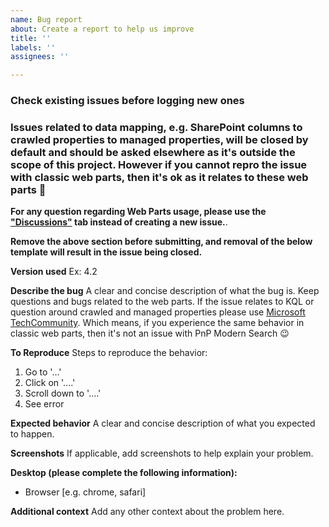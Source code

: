```yaml
---
name: Bug report
about: Create a report to help us improve
title: ''
labels: ''
assignees: ''

---
```


### Check existing issues before logging new ones

### Issues related to data mapping, e.g. SharePoint columns to crawled properties to managed properties, will be closed by default and should be asked elsewhere as it's outside the scope of this project. However if you cannot repro the issue with classic web parts, then it's ok as it relates to these web parts 🙂

**For any question regarding Web Parts usage, please use the ["Discussions"](https://github.com/microsoft-search/pnp-modern-search/discussions) tab instead of creating a new issue.**.

__Remove the above section before submitting, and removal of the below template will result in the issue being closed.__

**Version used**
Ex: 4.2

**Describe the bug**
A clear and concise description of what the bug is. Keep questions and bugs related to the web parts. If the issue relates to KQL or question around crawled and managed properties please use [Microsoft TechCommunity](https://techcommunity.microsoft.com/t5/sharepoint-developer/bd-p/SharePointDev). Which means, if you experience the same behavior in classic web parts, then it's not an issue with PnP Modern Search 😉

**To Reproduce**
Steps to reproduce the behavior:
1. Go to '...'
2. Click on '....'
3. Scroll down to '....'
4. See error

**Expected behavior**
A clear and concise description of what you expected to happen.

**Screenshots**
If applicable, add screenshots to help explain your problem.

**Desktop (please complete the following information):**
 - Browser [e.g. chrome, safari]

**Additional context**
Add any other context about the problem here.
